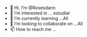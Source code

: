 - 👋 Hi, I’m @Rosesdann
- 👀 I’m interested in ... estudiar 
- 🌱 I’m currently learning ...All
- 💞️ I’m looking to collaborate on ...All
- 📫 How to reach me ...

<!---
Rosesdann/Rosesdann is a ✨ special ✨ repository because its `README.md` (this file) appears on your GitHub profile.
You can click the Preview link to take a look at your changes.
--->
